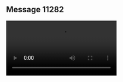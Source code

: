 ## Message 11282



![Video](https://data.iron-swords.co.il/2024/September/04/11282/11282_media.mp4)
